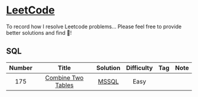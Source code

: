 # [LeetCode](https://leetcode.com/problemset/all/)

To record how I resolve Leetcode problems... Please feel free to provide better solutions and find :bug:!

## SQL

| Number | Title | Solution | Difficulty | Tag | Note |
|:------:|:-----:|:--------:|:----------:|:---:|:----:|
| 175 | [Combine Two Tables](https://leetcode.com/problems/combine-two-tables/) | [MSSQL]() | Easy | | |
 